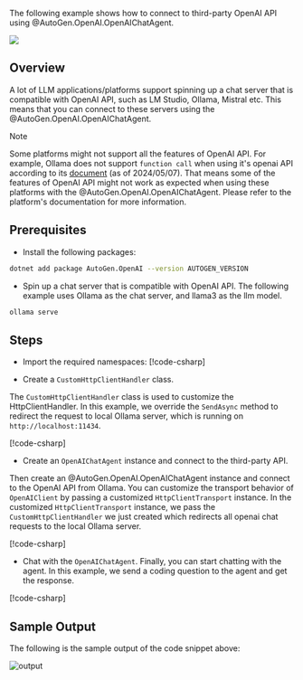 The following example shows how to connect to third-party OpenAI API using @AutoGen.OpenAI.OpenAIChatAgent.

[![](https://img.shields.io/badge/Open%20on%20Github-grey?logo=github)](https://github.com/SuperDappAI/superdappstudio/blob/main/dotnet/sample/AutoGen.OpenAI.Sample/Connect_To_Ollama.cs)

## Overview
A lot of LLM applications/platforms support spinning up a chat server that is compatible with OpenAI API, such as LM Studio, Ollama, Mistral etc. This means that you can connect to these servers using the @AutoGen.OpenAI.OpenAIChatAgent.

> [!NOTE]
> Some platforms might not support all the features of OpenAI API. For example, Ollama does not support `function call` when using it's openai API according to its [document](https://github.com/ollama/ollama/blob/main/docs/openai.md#v1chatcompletions) (as of 2024/05/07).
> That means some of the features of OpenAI API might not work as expected when using these platforms with the @AutoGen.OpenAI.OpenAIChatAgent.
> Please refer to the platform's documentation for more information.

## Prerequisites
- Install the following packages:
```bash
dotnet add package AutoGen.OpenAI --version AUTOGEN_VERSION
```

- Spin up a chat server that is compatible with OpenAI API.
The following example uses Ollama as the chat server, and llama3 as the llm model.
```bash
ollama serve
```

## Steps
- Import the required namespaces:
[!code-csharp[](../../sample/AutoGen.OpenAI.Sample/Connect_To_Ollama.cs?name=using_statement)]

- Create a `CustomHttpClientHandler` class.

The `CustomHttpClientHandler` class is used to customize the HttpClientHandler. In this example, we override the `SendAsync` method to redirect the request to local Ollama server, which is running on `http://localhost:11434`.

[!code-csharp[](../../sample/AutoGen.OpenAI.Sample/Connect_To_Ollama.cs?name=CustomHttpClientHandler)]

- Create an `OpenAIChatAgent` instance and connect to the third-party API.

Then create an @AutoGen.OpenAI.OpenAIChatAgent instance and connect to the OpenAI API from Ollama. You can customize the transport behavior of `OpenAIClient` by passing a customized `HttpClientTransport` instance. In the customized `HttpClientTransport` instance, we pass the `CustomHttpClientHandler` we just created which redirects all openai chat requests to the local Ollama server.

[!code-csharp[](../../sample/AutoGen.OpenAI.Sample/Connect_To_Ollama.cs?name=create_agent)]

- Chat with the `OpenAIChatAgent`.
Finally, you can start chatting with the agent. In this example, we send a coding question to the agent and get the response.

[!code-csharp[](../../sample/AutoGen.OpenAI.Sample/Connect_To_Ollama.cs?name=send_message)]

## Sample Output
The following is the sample output of the code snippet above:

![output](../images/articles/ConnectTo3PartyOpenAI/output.gif)